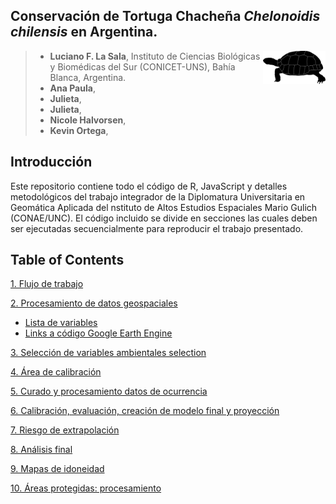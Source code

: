 
## Conservación de Tortuga Chacheña *Chelonoidis chilensis* en Argentina.

<img align="right" width="100" height="53" src="https://github.com/lucianolasala/Chelonoidis_chilensis/blob/bc1613dc9414b5efafd455cd5f8cfa305441cc1b/Images/Gopherus%20aga.png">

>* **Luciano F. La Sala**, Instituto de Ciencias Biológicas y Biomédicas del Sur (CONICET-UNS), Bahía Blanca, Argentina.  
>* **Ana Paula**,   
>* **Julieta**,   
>* **Julieta**,
>* **Nicole Halvorsen**,
>* **Kevin Ortega**,

Introducción 
----------  
Este repositorio contiene todo el código de R, JavaScript y detalles metodológicos del trabajo  integrador  de la Diplomatura Universitaria en Geomática Aplicada del nstituto de Altos Estudios Espaciales Mario Gulich (CONAE/UNC). El código incluido se divide en secciones las cuales deben ser ejecutadas secuencialmente para reproducir el trabajo presentado. 

Table of Contents 
----------

[1. Flujo de trabajo](./Flujo_trabajo.md)

[2. Procesamiento de datos geospaciales](./O_turicata/GEE_raster_processing/README.md)  
- [Lista de variables](./O_turicata/GEE_raster_processing/Variables.md)
- [Links a código Google Earth Engine](./O_turicata/GEE_raster_processing/Links_scripts.md)

[3. Selección de variables ambientales selection](./O_turicata/Environmental_variables_selection/Variables_selection.md) 

[4. Área de calibración](./O_turicata/Calibration_area/Calibration_area.md)

[5. Curado y procesamiento datos de ocurrencia](./O_turicata/Occurrence_data/Occurrence_data.md)

[6. Calibración, evaluación, creación de modelo final y proyección ](./O_turicata/Model_cal_eval_proj/Model_cal_eval_proj.md)

[7. Riesgo de extrapolación](./O_turicata/Extrapolation_risk/Extrapolation_risk.md)

[8. Análisis final](./O_turicata/Final_analysis/Final_analysis.md)

[9. Mapas de idoneidad](./O_turicata/Maps/Maps.md)

[10. Áreas protegidas: procesamiento](./O_turicata/Maps/Maps.md)

